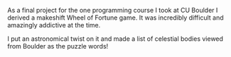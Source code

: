 As a final project for the one programming course I took at CU Boulder I derived a makeshift Wheel of Fortune game. It was incredibly difficult and amazingly addictive at the time. 

I put an astronomical twist on it and made a list of celestial bodies viewed from Boulder as the puzzle words!
